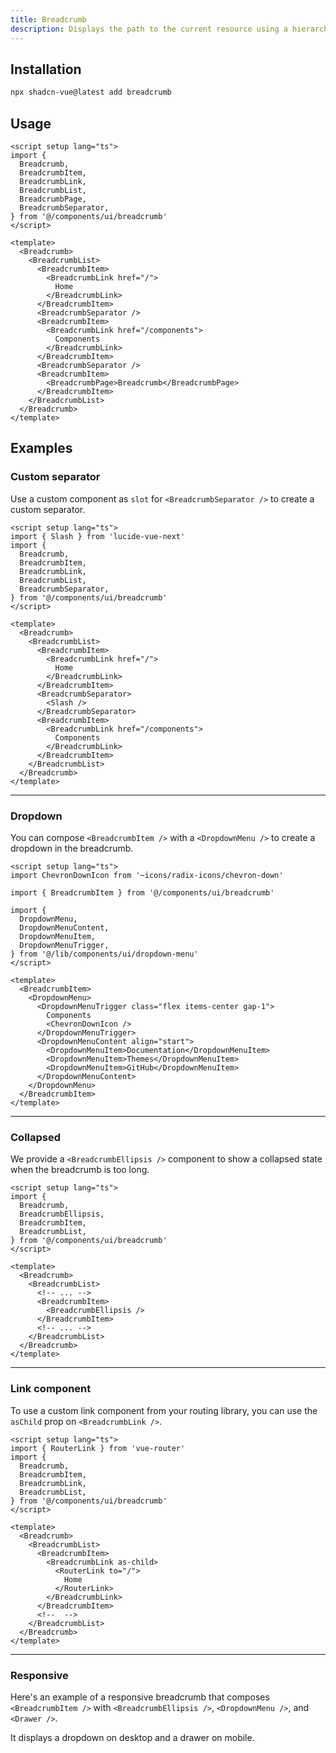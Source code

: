 ```yaml
---
title: Breadcrumb
description: Displays the path to the current resource using a hierarchy of links.
---
```


<ComponentPreview name="BreadcrumbDemo" class="[&_.preview]:p-2" />

## Installation

```bash
npx shadcn-vue@latest add breadcrumb
```

## Usage

```vue
<script setup lang="ts">
import {
  Breadcrumb,
  BreadcrumbItem,
  BreadcrumbLink,
  BreadcrumbList,
  BreadcrumbPage,
  BreadcrumbSeparator,
} from '@/components/ui/breadcrumb'
</script>

<template>
  <Breadcrumb>
    <BreadcrumbList>
      <BreadcrumbItem>
        <BreadcrumbLink href="/">
          Home
        </BreadcrumbLink>
      </BreadcrumbItem>
      <BreadcrumbSeparator />
      <BreadcrumbItem>
        <BreadcrumbLink href="/components">
          Components
        </BreadcrumbLink>
      </BreadcrumbItem>
      <BreadcrumbSeparator />
      <BreadcrumbItem>
        <BreadcrumbPage>Breadcrumb</BreadcrumbPage>
      </BreadcrumbItem>
    </BreadcrumbList>
  </Breadcrumb>
</template>
```

## Examples

### Custom separator

Use a custom component as `slot` for `<BreadcrumbSeparator />` to create a custom separator.

<ComponentPreview name="BreadcrumbSeparatorDemo" />

```vue showLineNumbers {2,20-22}
<script setup lang="ts">
import { Slash } from 'lucide-vue-next'
import {
  Breadcrumb,
  BreadcrumbItem,
  BreadcrumbLink,
  BreadcrumbList,
  BreadcrumbSeparator,
} from '@/components/ui/breadcrumb'
</script>

<template>
  <Breadcrumb>
    <BreadcrumbList>
      <BreadcrumbItem>
        <BreadcrumbLink href="/">
          Home
        </BreadcrumbLink>
      </BreadcrumbItem>
      <BreadcrumbSeparator>
        <Slash />
      </BreadcrumbSeparator>
      <BreadcrumbItem>
        <BreadcrumbLink href="/components">
          Components
        </BreadcrumbLink>
      </BreadcrumbItem>
    </BreadcrumbList>
  </Breadcrumb>
</template>
```

---

### Dropdown

You can compose `<BreadcrumbItem />` with a `<DropdownMenu />` to create a dropdown in the breadcrumb.

<ComponentPreview name="BreadcrumbDropdown" class="[&_.preview]:p-2" />

```vue showLineNumbers {2-7,16-26}
<script setup lang="ts">
import ChevronDownIcon from '~icons/radix-icons/chevron-down'

import { BreadcrumbItem } from '@/components/ui/breadcrumb'

import {
  DropdownMenu,
  DropdownMenuContent,
  DropdownMenuItem,
  DropdownMenuTrigger,
} from '@/lib/components/ui/dropdown-menu'
</script>

<template>
  <BreadcrumbItem>
    <DropdownMenu>
      <DropdownMenuTrigger class="flex items-center gap-1">
        Components
        <ChevronDownIcon />
      </DropdownMenuTrigger>
      <DropdownMenuContent align="start">
        <DropdownMenuItem>Documentation</DropdownMenuItem>
        <DropdownMenuItem>Themes</DropdownMenuItem>
        <DropdownMenuItem>GitHub</DropdownMenuItem>
      </DropdownMenuContent>
    </DropdownMenu>
  </BreadcrumbItem>
</template>
```

---

### Collapsed

We provide a `<BreadcrumbEllipsis />` component to show a collapsed state when the breadcrumb is too long.

<ComponentPreview name="BreadcrumbEllipsisDemo" class="[&_.preview]:p-2" />

```vue showLineNumbers {3,15}
<script setup lang="ts">
import {
  Breadcrumb,
  BreadcrumbEllipsis,
  BreadcrumbItem,
  BreadcrumbList,
} from '@/components/ui/breadcrumb'
</script>

<template>
  <Breadcrumb>
    <BreadcrumbList>
      <!-- ... -->
      <BreadcrumbItem>
        <BreadcrumbEllipsis />
      </BreadcrumbItem>
      <!-- ... -->
    </BreadcrumbList>
  </Breadcrumb>
</template>
```

---

### Link component

To use a custom link component from your routing library, you can use the `asChild` prop on `<BreadcrumbLink />`.

<ComponentPreview name="BreadcrumbLinkDemo" />

```vue showLineNumbers {15-19}
<script setup lang="ts">
import { RouterLink } from 'vue-router'
import {
  Breadcrumb,
  BreadcrumbItem,
  BreadcrumbLink,
  BreadcrumbList,
} from '@/components/ui/breadcrumb'
</script>

<template>
  <Breadcrumb>
    <BreadcrumbList>
      <BreadcrumbItem>
        <BreadcrumbLink as-child>
          <RouterLink to="/">
            Home
          </RouterLink>
        </BreadcrumbLink>
      </BreadcrumbItem>
      <!--  -->
    </BreadcrumbList>
  </Breadcrumb>
</template>
```

---

### Responsive

Here's an example of a responsive breadcrumb that composes `<BreadcrumbItem />` with `<BreadcrumbEllipsis />`, `<DropdownMenu />`, and `<Drawer />`.

It displays a dropdown on desktop and a drawer on mobile.

<ComponentPreview name="BreadcrumbResponsive" class="[&_.preview]:p-2" />
